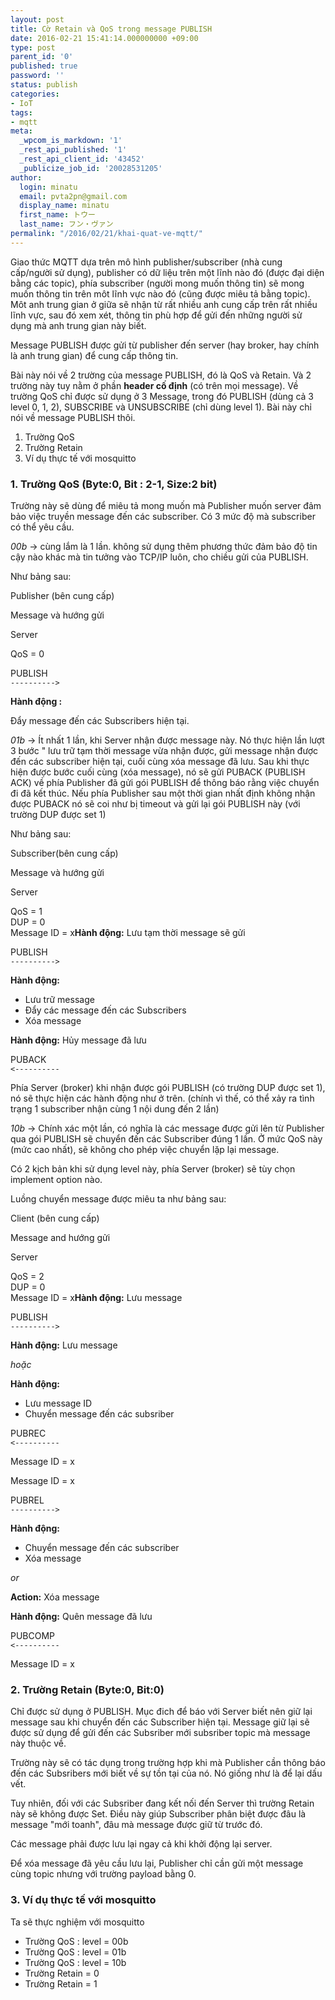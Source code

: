 ```yaml
---
layout: post
title: Cờ Retain và QoS trong message PUBLISH
date: 2016-02-21 15:41:14.000000000 +09:00
type: post
parent_id: '0'
published: true
password: ''
status: publish
categories:
- IoT
tags:
- mqtt
meta:
  _wpcom_is_markdown: '1'
  _rest_api_published: '1'
  _rest_api_client_id: '43452'
  _publicize_job_id: '20028531205'
author:
  login: minatu
  email: pvta2pn@gmail.com
  display_name: minatu
  first_name: トウー
  last_name: フン・ヴァン
permalink: "/2016/02/21/khai-quat-ve-mqtt/"
---
```

Giao thức MQTT dựa trên mô hình publisher/subscriber (nhà cung cấp/người sử dụng), publisher có dữ liệu trên một lĩnh nào đó (được đại diện bằng các topic), phía subscriber (người mong muốn thông tin) sẽ mong muốn thông tin trên môt lĩnh vực nào đó (cũng được miêu tả bằng topic). Môt anh trung gian ở giữa sẽ nhận từ rất nhiều anh cung cấp trên rất nhiều lĩnh vực, sau đó xem xét, thông tin phù hợp để gửi đến những người sử dụng mà anh trung gian này biết.

Message PUBLISH được gửi từ publisher đến server (hay broker, hay chính là anh trung gian) để cung cấp thông tin.

Bài này nói về 2 trường của message PUBLISH, đó là QoS và Retain. Và 2 trường này tuy nằm ở phần **header cố định** (có trên mọi message). Về trường QoS chỉ được sử dụng ở 3 Message, trong đó PUBLISH (dùng cả 3 level 0, 1, 2), SUBSCRIBE và UNSUBSCRIBE (chỉ dùng level 1). Bài này chỉ nói về message PUBLISH thôi.

1.  Trường QoS
2.  Trường Retain
3.  Ví dụ thực tế với mosquitto

### 1. Trường QoS (Byte:0, Bit : 2-1, Size:2 bit)

Trường này sẽ dùng để miêu tả mong muốn mà Publisher muốn server đảm bảo việc truyền message đến các subscriber. Có 3 mức độ mà subscriber có thể yêu cầu.

_00b_ -> cùng lắm là 1 lần. không sử dụng thêm phương thức đảm bảo độ tin cậy nào khác mà tin tưởng vào TCP/IP luôn, cho chiều gửi của PUBLISH.

Như bảng sau:

Publisher (bên cung cấp)

Message và hướng gửi

Server

QoS = 0

PUBLISH  
`---------->`

**Hành động :**

Đẩy message đến các Subscribers hiện tại.

_01b_ -> Ít nhất 1 lần, khi Server nhận được message này. Nó thực hiện lần lượt 3 bước " lưu trữ tạm thời message vừa nhận được, gửi message nhận được đến các subscriber hiện tại, cuối cùng xóa message đã lưu. Sau khi thực hiện được bước cuối cùng (xóa message), nó sẽ gửi PUBACK (PUBLISH ACK) về phía Publisher đã gửi gói PUBLISH để thông báo rằng việc chuyển đi đã kết thúc. Nếu phía Publisher sau một thời gian nhất định không nhận được PUBACK nó sẽ coi như bị timeout và gửi lại gói PUBLISH này (với trường DUP được set 1)

Như bảng sau:

Subscriber(bên cung cấp)

Message và hướng gửi

Server

QoS = 1  
DUP = 0  
Message ID = x**Hành động:** Lưu tạm thời message sẽ gửi

PUBLISH  
`---------->`

**Hành động:**

*   Lưu trữ message
*   Đẩy các message đến các Subscribers
*   Xóa message

**Hành động:** Hủy message đã lưu

PUBACK  
`<----------`

Phía Server (broker) khi nhận được gói PUBLISH (có trường DUP được set 1), nó sẽ thực hiện các hành động như ở trên. (chính vì thế, có thể xảy ra tình trạng 1 subscriber nhận cùng 1 nội dung đến 2 lần)

_10b_ -> Chính xác một lần, có nghĩa là các message được gửi lên từ Publisher qua gói PUBLISH sẽ chuyển đến các Subscriber đúng 1 lần. Ở mức QoS này (mức cao nhất), sẽ không cho phép việc chuyển lặp lại message.

Có 2 kịch bản khi sử dụng level này, phía Server (broker) sẽ tùy chọn implement option nào.

Luồng chuyển message được miêu ta như bảng sau:

Client (bên cung cấp)

Message and hướng gửi

Server

QoS = 2  
DUP = 0  
Message ID = x**Hành động:** Lưu message

PUBLISH  
`---------->`

**Hành động:** Lưu message

_hoặc_

**Hành động:**

*   Lưu message ID
*   Chuyển message đến các subsriber

PUBREC  
`<----------`

Message ID = x

Message ID = x

PUBREL  
`---------->`

**Hành động:**

*   Chuyển message đến các subscriber
*   Xóa message

_or_

**Action:** Xóa message

**Hành động:** Quên message đã lưu

PUBCOMP  
`<----------`

Message ID = x

### 2. Trường Retain (Byte:0, Bit:0)

Chỉ được sử dụng ở PUBLISH. Mục đich để báo với Server biết nên giữ lại message sau khi chuyển đến các Subscriber hiện tại. Message giữ lại sẽ được sử dụng để gửi đến các Subsriber mới subsriber topic mà message này thuộc về.

Trường này sẽ có tác dụng trong trường hợp khi mà Publisher cần thông báo đến các Subsribers mới biết về sự tồn tại của nó. Nó giống như là để lại dấu vết.

Tuy nhiên, đối với các Subsriber đang kết nối đến Server thì trường Retain này sẽ không được Set. Điều này giúp Subscriber phân biệt được đâu là message "mới toanh", đâu mà message được giữ từ trước đó.

Các message phải được lưu lại ngay cả khi khởi động lại server.

Để xóa message đã yêu cầu lưu lại, Publisher chỉ cần gửi một message cùng topic nhưng với trường payload bằng 0.

### 3. Ví dụ thực tế với mosquitto

Ta sẽ thực nghiệm với mosquitto

*   Trường QoS : level = 00b
*   Trường QoS : level = 01b
*   Trường QoS : level = 10b
*   Trường Retain = 0
*   Trường Retain = 1